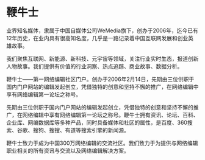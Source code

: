 # 鞭牛士

业界知名媒体，隶属于中国自媒体公司WeMedia旗下，创办于2006年，迄今已有12年历史，在业内具有很高知名度，几乎是一路记录着中国互联网发展和创业英雄故事。

我们聚焦互联网、新能源、新科技、元宇宙等领域，关注行业实时生态，报道创新人物故事。我们提供有价值的行业洞察、热点追踪、商业故事、数据分析。

鞭牛士——第一网络编辑社区门户。创办于2006年2月14日，先期由三位供职于国内门户网站的编辑发起创立，凭借独特的创意和坚持不懈的推广，在网络编辑中享有网络编辑第一论坛之称号。

先期由三位供职于国内门户网站的编辑发起创立，凭借独特的创意和坚持不懈的推广，在网络编辑中享有网络编辑第一论坛之称号。鞭牛士拥有资讯、论坛、百科、企业库、网编数据库等多种产品，同时具备媒体和社区的属性，是百度、360搜索、谷歌、搜狗、搜搜、有道等搜索引擎的新闻源。

鞭牛士致力于成为中国300万网络编辑的交流社区。我们致力于为提供与网络编辑职业相关的所有资讯与交流以及网络编辑解决方案。


